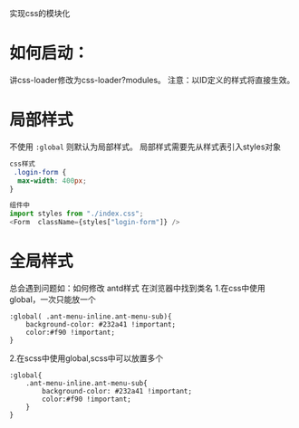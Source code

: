 实现css的模块化
# 如何启动：
讲css-loader修改为css-loader?modules。
注意：以ID定义的样式将直接生效。

# 局部样式
不使用 `:global` 则默认为局部样式。
局部样式需要先从样式表引入styles对象
```css 
css样式
 .login-form {
  max-width: 400px;
}
```
```javascript
组件中
import styles from "./index.css";
<Form  className={styles["login-form"]} />
```
# 全局样式
总会遇到问题如：如何修改 antd样式
在浏览器中找到类名
1.在css中使用global，一次只能放一个

	:global( .ant-menu-inline.ant-menu-sub){
		background-color: #232a41 !important;
		color:#f90 !important;
	}
2.在scss中使用global,scss中可以放置多个

	:global{
		.ant-menu-inline.ant-menu-sub{
			background-color: #232a41 !important;
			color:#f90 !important;
		}
	}